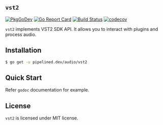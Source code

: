 ## `vst2`

[![PkgGoDev](https://pkg.go.dev/badge/pipelined.dev/audio/vst2)](https://pkg.go.dev/pipelined.dev/audio/vst2)
[![Go Report Card](https://goreportcard.com/badge/pipelined.dev/audio/vst2)](https://goreportcard.com/report/pipelined.dev/audio/vst2)
[![Build Status](https://travis-ci.org/pipelined/vst2.svg?branch=master)](https://travis-ci.org/pipelined/vst2)
[![codecov](https://codecov.io/gh/pipelined/vst2/branch/master/graph/badge.svg)](https://codecov.io/gh/pipelined/vst2)

`vst2` implements VST2 SDK API. It allows you to interact with plugins and process audio.

## Installation

```bash
$ go get -u pipelined.dev/audio/vst2
```

## Quick Start

Refer `godoc` documentation for example.

## License

`vst2` is licensed under MIT license.